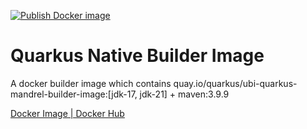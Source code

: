 [![Publish Docker image](https://github.com/andyhan/quarkus-mandrel-maven/actions/workflows/docker-image.yml/badge.svg)](https://github.com/andyhan/quarkus-mandrel-maven/actions/workflows/docker-image.yml)

# Quarkus Native Builder Image

A docker builder image which contains quay.io/quarkus/ubi-quarkus-mandrel-builder-image:[jdk-17, jdk-21] + maven:3.9.9


[Docker Image | Docker Hub](https://hub.docker.com/r/andyhan/quarkus-mandrel-maven)
